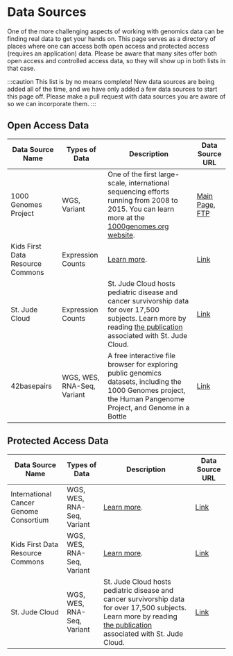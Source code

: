 # Data Sources

One of the more challenging aspects of working with genomics data can be finding real
data to get your hands on. This page serves as a directory of places where one can
access both open access and protected access (requires an application) data. Please be
aware that many sites offer both open access and controlled access data, so they will
show up in both lists in that case.

:::caution
This list is by no means complete! New data sources are being added all of the time, and
we have only added a few data sources to start this page off. Please make a pull request
with data sources you are aware of so we can incorporate them. 
:::

## Open Access Data

| Data Source Name                 | Types of Data     | Description                                                                                                                                                                                     | Data Source URL                                                                                           |
| -------------------------------- | ----------------- | ----------------------------------------------------------------------------------------------------------------------------------------------------------------------------------------------- | --------------------------------------------------------------------------------------------------------- |
| 1000 Genomes Project             | WGS, Variant      | One of the first large-scale, international sequencing efforts running from 2008 to 2015. You can learn more at the [1000genomes.org website](https://www.internationalgenome.org/about).       | [Main Page](https://www.internationalgenome.org/data), [FTP](https://ftp.1000genomes.ebi.ac.uk/vol1/ftp/) |
| Kids First Data Resource Commons | Expression Counts | [Learn more](https://kidsfirstdrc.org/about/).                                                                                                                                                  | [Link](https://portal.kidsfirstdrc.org)                                                                   |  |
| St. Jude Cloud                   | Expression Counts | St. Jude Cloud hosts pediatric disease and cancer survivorship data for over 17,500 subjects. Learn more by reading [the publication][stjude-cloud-publication] associated with St. Jude Cloud. | [Link](https://platform.stjude.cloud/data/cohorts)                                                        |
| 42basepairs | WGS, WES, RNA-Seq, Variant | A free interactive file browser for exploring public genomics datasets, including the 1000 Genomes project, the Human Pangenome Project, and Genome in a Bottle | [Link](https://42basepairs.com) |

## Protected Access Data

| Data Source Name                       | Types of Data              | Description                                                                                                                                                                                     | Data Source URL                                    |
| -------------------------------------- | -------------------------- | ----------------------------------------------------------------------------------------------------------------------------------------------------------------------------------------------- | -------------------------------------------------- |
| International Cancer Genome Consortium | WGS, WES, RNA-Seq, Variant | [Learn more](https://pubmed.ncbi.nlm.nih.gov/20393554/).                                                                                                                                        | [Link](https://dcc.icgc.org/repositories)          |
| Kids First Data Resource Commons       | WGS, WES, RNA-Seq, Variant | [Learn more](https://kidsfirstdrc.org/about/).                                                                                                                                                  | [Link](https://portal.kidsfirstdrc.org)            |  |
| St. Jude Cloud                         | WGS, WES, RNA-Seq, Variant | St. Jude Cloud hosts pediatric disease and cancer survivorship data for over 17,500 subjects. Learn more by reading [the publication][stjude-cloud-publication] associated with St. Jude Cloud. | [Link](https://platform.stjude.cloud/data/cohorts) |

[stjude-cloud-publication]: https://aacrjournals.org/cancerdiscovery/article/11/5/1082/666431/St-Jude-Cloud-A-Pediatric-Cancer-Genomic-Data